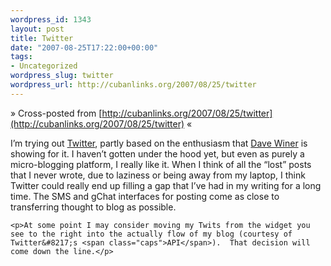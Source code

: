 ```yaml
--- 
wordpress_id: 1343
layout: post
title: Twitter
date: "2007-08-25T17:22:00+00:00"
tags: 
- Uncategorized
wordpress_slug: twitter
wordpress_url: http://cubanlinks.org/2007/08/25/twitter
---
```

&raquo; Cross-posted from [http://cubanlinks.org/2007/08/25/twitter](http://cubanlinks.org/2007/08/25/twitter) &laquo;

<p>I&#8217;m trying out <a href="http://twitter.com/cubanlinks">Twitter</a>, partly based on the enthusiasm that <a href="http://scripting.com">Dave Winer</a> is showing for it.  I haven&#8217;t gotten under the hood yet, but even as purely a micro-blogging platform, I really like it.  When I think of all the &#8220;lost&#8221; posts that I never wrote, due to laziness or being away from my laptop, I think Twitter could really end up filling a gap that I&#8217;ve had in my writing for a long time. The <span class="caps">SMS</span> and gChat interfaces for posting come as close to transferring thought to blog as possible.</p>


	<p>At some point I may consider moving my Twits from the widget you see to the right into the actually flow of my blog (courtesy of Twitter&#8217;s <span class="caps">API</span>).  That decision will come down the line.</p>
